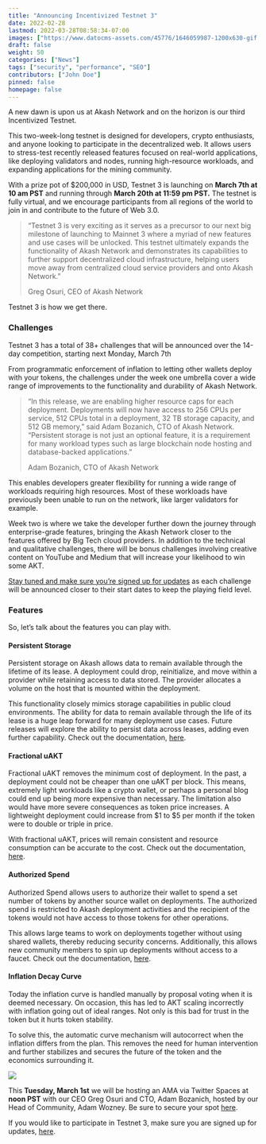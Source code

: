 ```yaml
---
title: "Announcing Incentivized Testnet 3"
date: 2022-02-28
lastmod: 2022-03-28T08:58:34-07:00
images: ["https://www.datocms-assets.com/45776/1646059987-1200x630-gif.gif"]
draft: false
weight: 50
categories: ["News"]
tags: ["security", "performance", "SEO"]
contributors: ["John Doe"]
pinned: false
homepage: false
---
```

A new dawn is upon us at Akash Network and on the horizon is our third Incentivized Testnet.

This two-week-long testnet is designed for developers, crypto enthusiasts, and anyone looking to participate in the decentralized web. It allows users to stress-test recently released features focused on real-world applications, like deploying validators and nodes, running high-resource workloads, and expanding applications for the mining community.

With a prize pot of $200,000 in USD, Testnet 3 is launching on **March 7th at 10 am PST** and running through **March 20th at 11:59 pm PST.** The testnet is fully virtual, and we encourage participants from all regions of the world to join in and contribute to the future of Web 3.0.

> “Testnet 3 is very exciting as it serves as a precursor to our next big milestone of launching to Mainnet 3 where a myriad of new features and use cases will be unlocked. This testnet ultimately expands the functionality of Akash Network and demonstrates its capabilities to further support decentralized cloud infrastructure, helping users move away from centralized cloud service providers and onto Akash Network.” 
> 
> Greg Osuri, CEO of Akash Network

Testnet 3 is how we get there. 

### **Challenges**

Testnet 3 has a total of 38+ challenges that will be announced over the 14-day competition, starting next Monday, March 7th

From programmatic enforcement of inflation to letting other wallets deploy with your tokens, the challenges under the week one umbrella cover a wide range of improvements to the functionality and durability of Akash Network.

> “In this release, we are enabling higher resource caps for each deployment. Deployments will now have access to 256 CPUs per service, 512 CPUs total in a deployment, 32 TB storage capacity, and 512 GB memory,” said Adam Bozanich, CTO of Akash Network. “Persistent storage is not just an optional feature, it is a requirement for many workload types such as large blockchain node hosting and database-backed applications.”
> 
> Adam Bozanich, CTO of Akash Network

This enables developers greater flexibility for running a wide range of workloads requiring high resources. Most of these workloads have previously been unable to run on the network, like larger validators for example. 

Week two is where we take the developer further down the journey through enterprise-grade features, bringing the Akash Network closer to the features offered by Big Tech cloud providers. In addition to the technical and qualitative challenges, there will be bonus challenges involving creative content on YouTube and Medium that will increase your likelihood to win some AKT. 

[Stay tuned and make sure you’re signed up for updates](https://akash.network/testnet) as each challenge will be announced closer to their start dates to keep the playing field level. 

### **Features** 

So, let’s talk about the features you can play with. 

#### **Persistent Storage**

Persistent storage on Akash allows data to remain available through the lifetime of its lease. A deployment could drop, reinitialize, and move within a provider while retaining access to data stored. The provider allocates a volume on the host that is mounted within the deployment. 

This functionality closely mimics storage capabilities in public cloud environments. The ability for data to remain available through the life of its lease is a huge leap forward for many deployment use cases. Future releases will explore the ability to persist data across leases, adding even further capability. Check out the documentation, [here](https://docs.akash.network/testnet-technical-docs/persistent-storage). 

#### **Fractional uAKT**

Fractional uAKT removes the minimum cost of deployment. In the past, a deployment could not be cheaper than one uAKT per block. This means, extremely light workloads like a crypto wallet, or perhaps a personal blog could end up being more expensive than necessary. The limitation also would have more severe consequences as token price increases. A lightweight deployment could increase from $1 to $5 per month if the token were to double or triple in price. 

With fractional uAKT, prices will remain consistent and resource consumption can be accurate to the cost. Check out the documentation, [here](https://docs.akash.network/testnet-technical-docs/fractional-uakt). 

#### **Authorized Spend** 

Authorized Spend allows users to authorize their wallet to spend a set number of tokens by another source wallet on deployments. The authorized spend is restricted to Akash deployment activities and the recipient of the tokens would not have access to those tokens for other operations. 

This allows large teams to work on deployments together without using shared wallets, thereby reducing security concerns. Additionally, this allows new community members to spin up deployments without access to a faucet. Check out the documentation, [here](https://docs.akash.network/testnet-technical-docs/authorized-spend). 

#### **Inflation Decay Curve**

Today the inflation curve is handled manually by proposal voting when it is deemed necessary. On occasion, this has led to AKT scaling incorrectly with inflation going out of ideal ranges. Not only is this bad for trust in the token but it hurts token stability. 

To solve this, the automatic curve mechanism will autocorrect when the inflation differs from the plan. This removes the need for human intervention and further stabilizes and secures the future of the token and the economics surrounding it.

![](https://www.datocms-assets.com/45776/1646060298-unnamed.jpeg)

This **Tuesday, March 1st** we will be hosting an AMA via Twitter Spaces at **noon PST** with our CEO Greg Osuri and CTO, Adam Bozanich, hosted by our Head of Community, Adam Wozney. Be sure to secure your spot [here](https://twitter.com/i/spaces/1OyJADOQgreGb). 

  
If you would like to participate in Testnet 3, make sure you are signed up for updates, [here](https://akash.network/testnet).